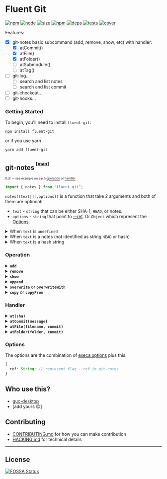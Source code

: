 # Fluent Git

[![npm][npm]][npm-url]
[![node][node]][node-url]
[![size][size]][size-url]
[![npm][npm-download]][npm-url]
[![deps][deps]][deps-url]
[![tests][tests]][tests-url]
[![cover][cover]][cover-url]

Features:

- [x] git-notes basic subcommand (add, remove, show, etc) with handler:
  - [x] atCommit()
  - [x] atFile()
  - [x] atFolder()
  - [ ] atSubmodule()
  - [ ] atTag()
- [ ] git-log...
  - [ ] search and list notes
  - [ ] search and list commit
- [ ] git-checkout...
- [ ] git-hooks...

### Getting Started

To begin, you'll need to install `fluent-git`:

```console
npm install fluent-git
```

or if you use yarn

```console
yarn add fluent-git
```

## git-notes <sup><sup>[[man](https://git-scm.com/docs/git-notes)]</sup><sup>

<sup><sup>tl;dr -- see example on each [operation](#operation) or [handler](#handler)</sup></sup>

```ts
import { notes } from "fluent-git";
```

`notes([text|][,options])` is a function that take 2 arguments and both of them are optional:

- `text` - `string` that can be either SHA-1, `HEAD`, or notes.
- `options` - `string` that point to [--ref][]. Or `Object` which represent the [Options](#options).

<details>
<summary>When <code>text</code> is <code>undefined</code></summary>

```ts
notes()[handler](...)[operation](...)
// or
notes({
  ...Options
})[handler](...)[operation](...)

// in case you need autocompletion in typescript
const $notes = notes() as NoteUse.Manually
```

- Available operation: `add`, `overwriteWith`, `copyFrom`, `append`, `remove`, `show`
- Available handler: `at`, `atCommit`, `atFile`, `atFolder`
  </details>

<details>
<summary>When <code>text</code> is a notes (not identified as string <code>HEAD</code> or hash)</summary>

```ts
notes('some long notes')[operation][handler](...)

// in case you need autocompletion in typescript
const $notes = notes('some long notes') as NoteUse.Text
```

- Available operation: `add`, `overwrite`, `copy`, `append`
- Available handler: `at`, `atCommit`, `atFile`, `atFolder`
  </details>

<details>
<summary>When <code>text</code> is a hash string</summary>

```ts
const sha = '69f3c3d' // or 'HEAD'
notes(sha)[operation](...)

// in case you need autocompletion in typescript
const $notes = notes('69f3c3d') as NoteUse.Hash
```

- Available operation: `add`, `overwriteWith`, `copyFrom`, `append`, `remove`, `show`
- Available handler: `at`, `atCommit`, `atFile`, `atFolder`
  </details>

### Operation

<details><summary><b><code>add</code></b></summary>
Add notes on specific git-object (commit, blob/file, tree/folder, submodule, or tag)

- Arguments: `string`
- Expected value: any string that represent notes but it **can not** be hash string or word `HEAD`
- Return: ~

Example

```js
notes().at(sha).add("some long notes");
notes("some long notes").add.at(sha);
notes("af23339").add("some long notes");
```

</details>

<details><summary><b><code>remove</code></b></summary>
Remove notes on specific git-object (commit, blob/file, tree/folder, submodule, or tag)

- Arguments: ~
- Expected value: ~
- Return: ~

Example

```js
notes().at(sha).remove();
notes("af23339").remove();
```

</details>

<details><summary><b><code>show</code></b></summary>
Read notes on specific git-object (commit, blob/file, tree/folder, submodule, or tag)

- Arguments: ~
- Expected value: ~
- Return: `string`

Example

```js
mynotes1 = notes().at(sha).show();
mynotes2 = notes("af23339").show();
console.log(String(mynotes1 + "\n" + mynotes2));
```

</details>

<details><summary><b><code>append</code></b></summary>
Append notes on specific git-object (commit, blob/file, tree/folder, submodule, or tag) that has/hasn't a notes.

- Arguments: `string`
- Expected value: any string that represent notes but it **can not** be hash string or word `HEAD`
- Return: ~

Example

```js
notes().at(sha).append("some long notes");
notes("some long notes").append.at(sha);
notes("af23339").append("some long notes");
```

</details>

<details><summary><b><code>overwrite</code></b> or <b><code>overwriteWith</code></b></summary>
Overwrite notes on specific git-object (commit, blob/file, tree/folder, submodule, or tag). The source can be notes on another git-object or provided manually

- Arguments: `string`
- Expected value: any string that represent notes, hash string, or word `HEAD`
- Return: ~

Example

```js
const sourceNotes = "HEAD";
notes().at(sha).overwriteWith("some long notes");
notes().at(sha).overwriteWith(sourceNotes);
notes("some long notes").overwrite.at(sha);
notes("af23339").overwriteWith("some long notes");
notes("af23339").overwriteWith(sourceNotes);
```

</details>

<details><summary><b><code>copy</code></b> or <b><code>copyFrom</code></b></summary>
Copy notes from git-object (commit, blob/file, tree/folder, submodule, or tag) to another git-object.

- Arguments: `string`
- Expected value: must be hash string or word `HEAD`
- Return: ~

Example

```js
notes().at(sha).copyFrom("b0279ab");
notes("some long notes").copy.at("af23339"); // same as `add` operation
notes("af23339").copyFrom("b0279ab");
```

</details>

### Handler

<details><summary><b><code>at(sha)</code></b></summary>

- Arguments: `string`
- Expected value: must be hash string or word `HEAD`

Example

```js
notes().at("af23339").show();
notes().at("HEAD").show();
```

</details>

<details><summary><b><code>atCommit(message)</code></b></summary>

- Arguments: `string`
- Expected value: must be valid commit message

Example

```js
notes().atCommit("Initial commit").show();
```

</details>

<details><summary><b><code>atFile(filename, commit)</code></b></summary>

- Arguments:
  - filename - `string`
  - commit - `string`
- Expected value:
  - commit - commit message or commit-id (SHA-1)
  - filename - a valid filename of that specific commit. Can include relative path (without `./`) but not with absolute path

Example

```js
notes().atFile("README.md", "Initial commit").show();
notes().atFile("README.md", "af23339").show();
notes().atFile("packages/mod1/README.md", "HEAD").show();
```

</details>

<details><summary><b><code>atFolder(folder, commit)</code></b></summary>

- Arguments:
  - folder - `string`
  - commit - `string`
- Expected value:
  - commit - commit message or commit-id (SHA-1)
  - folder - a valid folder of that specific commit. Must be relative path without prefix `./` and suffix '/'

Example

```js
notes().atFolder("src", "Initial commit").show();
notes().atFolder("src", "af23339").show();
notes().atFolder("packages/mod1/src", "HEAD").show();
```

</details>

### Options

The options are the combination of [execa options][] plus this:

```ts
{
  ref: String; // represent flag --ref in git-notes
}
```

[execa options]: https://github.com/sindresorhus/execa#options
[--ref]: https://git-scm.com/docs/git-notes#git-notes---refltrefgt

## Who use this?

- [guc-desktop](https://github.com/g-u-c/guc-desktop)
- [add yours 😉]

## Contributing

- [CONTRIBUTING.md](./.github/CONTRIBUTING.md) for how you can make contribution
- [HACKING.md](./.github/HACKING.md) for technical details

---

## License

[![FOSSA Status](https://app.fossa.io/api/projects/git%2Bgithub.com%2FDrSensor%2Ffluent-git.svg?type=large)](https://app.fossa.io/projects/git%2Bgithub.com%2FDrSensor%2Ffluent-git?ref=badge_large)

[npm]: https://img.shields.io/npm/v/fluent-git.svg
[npm-url]: https://npmjs.com/package/fluent-git
[npm-download]: https://img.shields.io/npm/dm/fluent-git.svg
[node]: https://img.shields.io/node/v/fluent-git.svg
[node-url]: https://nodejs.org
[deps]: https://david-dm.org/DrSensor/fluent-git.svg
[deps-url]: https://david-dm.org/DrSensor/fluent-git
[tests]: https://circleci.com/gh/DrSensor/fluent-git/tree/master.svg?style=shield
[tests-url]: https://circleci.com/gh/DrSensor/fluent-git/tree/master
[cover]: https://codecov.io/gh/DrSensor/fluent-git/branch/master/graph/badge.svg
[cover-url]: https://codecov.io/gh/DrSensor/fluent-git/branch/master
[size]: https://packagephobia.now.sh/badge?p=fluent-git
[size-url]: https://packagephobia.now.sh/result?p=fluent-git
